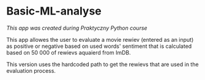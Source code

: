 # Basic-ML-analyse

*This app was created during Praktyczny Python course*

This app allowes the user to evaluate a movie rewiev (entered as an input) as positive or negative based on used words' sentiment that is calculated based on 50 000 of rewievs aquaierd from ImDB.

This version uses the hardcoded path to get the rewievs that are used in the evaluation process.

